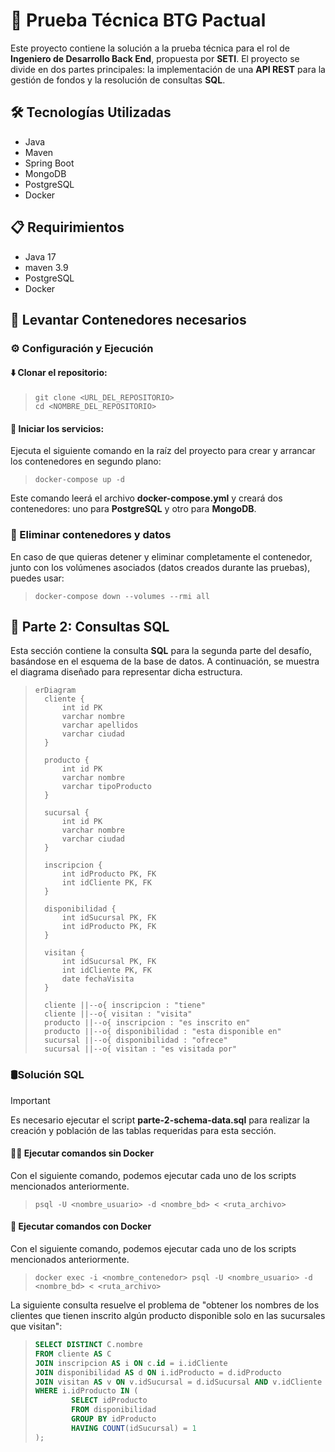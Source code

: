 # 🚀 Prueba Técnica BTG Pactual

Este proyecto contiene la solución a la prueba técnica para el rol de **Ingeniero de Desarrollo Back End**, propuesta por **SETI**. El proyecto se divide en dos partes principales: la implementación de una **API REST** para la gestión de fondos y la resolución de consultas **SQL**.

## 🛠️ Tecnologías Utilizadas
- Java
- Maven
- Spring Boot
- MongoDB
- PostgreSQL
- Docker

## 📋 Requirimientos

- Java 17
- maven 3.9
- PostgreSQL
- Docker

## 🐳 Levantar Contenedores necesarios

### ⚙️ Configuración y Ejecución

#### ⬇️ Clonar el repositorio:

>```shell
> git clone <URL_DEL_REPOSITORIO>
> cd <NOMBRE_DEL_REPOSITORIO>
>```

#### 🔧 Iniciar los servicios:

Ejecuta el siguiente comando en la raíz del proyecto para crear y arrancar los contenedores en segundo plano:

>```shell
> docker-compose up -d
>```

Este comando leerá el archivo **docker-compose.yml** y creará dos contenedores: uno para **PostgreSQL** y otro para **MongoDB**.

### 🧹 Eliminar contenedores y datos

En caso de que quieras detener y eliminar completamente el contenedor, junto con los volúmenes asociados (datos creados durante las pruebas), puedes usar:

>```shell
> docker-compose down --volumes --rmi all
>```

## 🧩 Parte 2: Consultas SQL

Esta sección contiene la consulta **SQL** para la segunda parte del desafío, basándose en el esquema de la base de datos. A continuación, se muestra el diagrama diseñado para representar dicha estructura.

>```mermaid
>erDiagram
>   cliente {
>       int id PK
>       varchar nombre
>       varchar apellidos
>       varchar ciudad
>   }
>
>   producto {
>       int id PK
>       varchar nombre
>       varchar tipoProducto
>   }
>
>   sucursal {
>       int id PK
>       varchar nombre
>       varchar ciudad
>   }
>
>   inscripcion {
>       int idProducto PK, FK
>       int idCliente PK, FK
>   }
>
>   disponibilidad {
>       int idSucursal PK, FK
>       int idProducto PK, FK
>   }
>
>   visitan {
>       int idSucursal PK, FK
>       int idCliente PK, FK
>       date fechaVisita
>   }
>
>   cliente ||--o{ inscripcion : "tiene"
>   cliente ||--o{ visitan : "visita"
>   producto ||--o{ inscripcion : "es inscrito en"
>   producto ||--o{ disponibilidad : "esta disponible en"
>   sucursal ||--o{ disponibilidad : "ofrece"
>   sucursal ||--o{ visitan : "es visitada por"
>```

### 🛢️Solución SQL

> [!IMPORTANT]
> Es necesario ejecutar el script **parte-2-schema-data.sql** para realizar la creación y población de las tablas requeridas para esta sección.


#### 🚫🐳 Ejecutar comandos sin Docker

Con el siguiente comando, podemos ejecutar cada uno de los scripts mencionados anteriormente.

>```shell
> psql -U <nombre_usuario> -d <nombre_bd> < <ruta_archivo>
>```

#### 🐳 Ejecutar comandos con Docker

Con el siguiente comando, podemos ejecutar cada uno de los scripts mencionados anteriormente.

>```shell
> docker exec -i <nombre_contenedor> psql -U <nombre_usuario> -d <nombre_bd> < <ruta_archivo>
>```


La siguiente consulta resuelve el problema de "obtener los nombres de los clientes que tienen inscrito algún producto disponible solo en las sucursales que visitan":

>```sql
> SELECT DISTINCT C.nombre
> FROM cliente AS C
> JOIN inscripcion AS i ON c.id = i.idCliente
> JOIN disponibilidad AS d ON i.idProducto = d.idProducto
> JOIN visitan AS v ON v.idSucursal = d.idSucursal AND v.idCliente = c.id
> WHERE i.idProducto IN (
>         SELECT idProducto
>         FROM disponibilidad
>         GROUP BY idProducto
>         HAVING COUNT(idSucursal) = 1
>);
>```
